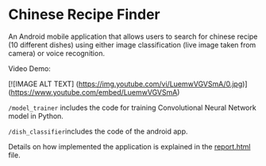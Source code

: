 # Chinese Recipe Finder

An Android mobile application that allows users to search for chinese recipe (10 different dishes) using either image classification (live image taken from camera) or voice recognition.

Video Demo:

[![IMAGE ALT TEXT]
(https://img.youtube.com/vi/LuemwVGVSmA/0.jpg)] (https://www.youtube.com/embed/LuemwVGVSmA)

``/model_trainer`` includes the code for training Convolutional Neural Network model in Python. 

``/dish_classifier``includes the code of the android app.

Details on how implemented the application is explained in the [report.html](https://github.com/karenyahanyang/chinese_recipe_finder/blob/master/Report.pdf) file.
